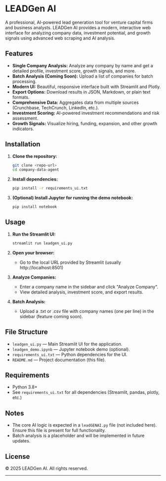# LEADGen AI

A professional, AI-powered lead generation tool for venture capital firms and business analysts. LEADGen AI provides a modern, interactive web interface for analyzing company data, investment potential, and growth signals using advanced web scraping and AI analysis.

## Features

- **Single Company Analysis:** Analyze any company by name and get a detailed profile, investment score, growth signals, and more.
- **Batch Analysis (Coming Soon):** Upload a list of companies for batch processing.
- **Modern UI:** Beautiful, responsive interface built with Streamlit and Plotly.
- **Export Options:** Download results in JSON, Markdown, or plain text formats.
- **Comprehensive Data:** Aggregates data from multiple sources (Crunchbase, TechCrunch, LinkedIn, etc.).
- **Investment Scoring:** AI-powered investment recommendations and risk assessment.
- **Growth Signals:** Visualize hiring, funding, expansion, and other growth indicators.

## Installation

1. **Clone the repository:**
   ```bash
   git clone <repo-url>
   cd company-data-agent
   ```

2. **Install dependencies:**
   ```bash
   pip install -r requirements_ui.txt
   ```

3. **(Optional) Install Jupyter for running the demo notebook:**
   ```bash
   pip install notebook
   ```

## Usage

1. **Run the Streamlit UI:**
   ```bash
   streamlit run leadgen_ui.py
   ```

2. **Open your browser:**
   - Go to the local URL provided by Streamlit (usually http://localhost:8501)

3. **Analyze Companies:**
   - Enter a company name in the sidebar and click "Analyze Company".
   - View detailed analysis, investment score, and export results.

4. **Batch Analysis:**
   - Upload a .txt or .csv file with company names (one per line) in the sidebar (feature coming soon).

## File Structure

- `leadgen_ui.py` — Main Streamlit UI for the application.
- `leadgen_demo.ipynb` — Jupyter notebook demo (optional).
- `requirements_ui.txt` — Python dependencies for the UI.
- `README.md` — Project documentation (this file).

## Requirements

- Python 3.8+
- See `requirements_ui.txt` for all dependencies (Streamlit, pandas, plotly, etc.)

## Notes

- The core AI logic is expected in a `leadGENAI.py` file (not included here). Ensure this file is present for full functionality.
- Batch analysis is a placeholder and will be implemented in future updates.

## License

© 2025 LEADGen AI. All rights reserved.

---

